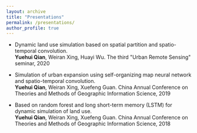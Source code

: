 ```yaml
---
layout: archive
title: "Presentations"
permalink: /presentations/
author_profile: true
---
```



* Dynamic land use simulation based on spatial partition and spatio-temporal convolution. <br>
__Yuehui Qian__, Weiran Xing, Huayi Wu. 
The third "Urban Remote Sensing" seminar, 2020 <br>

* Simulation of urban expansion using self-organizing map neural network and spatio-temporal convolution. <br>
__Yuehui Qian__, Weiran Xing, Xuefeng Guan. 
China Annual Conference on Theories and Methods of Geographic Information Science, 2019 <br>

* Based on random forest and long short-term memory (LSTM) for dynamic simulation of land use. <br>
__Yuehui Qian__, Weiran Xing, Xuefeng Guan. 
China Annual Conference on Theories and Methods of Geographic Information Science, 2018 <br>





